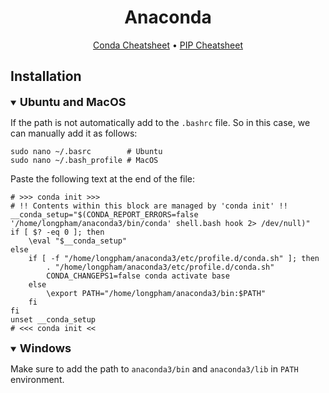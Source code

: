 <div align="center">

Anaconda
=============================

<div align="center">
  <a href="https://github.com/phlong3105/one/blob/master/data/pdf/conda_cheatsheet.pdf">Conda Cheatsheet</a> •
  <a href="https://github.com/phlong3105/one/blob/master/data/pdf/pip_cheatsheet.pdf">PIP Cheatsheet</a>
</div>
</div>

## Installation

<details open>
<summary><b style="font-size:18px">Ubuntu and MacOS</b></summary>

If the path is not automatically add to the `.bashrc` file. So in this case, we can manually add it as follows:

```shell
sudo nano ~/.basrc        # Ubuntu
sudo nano ~/.bash_profile # MacOS
```

Paste the following text at the end of the file:

```shell
# >>> conda init >>>
# !! Contents within this block are managed by 'conda init' !!
__conda_setup="$(CONDA_REPORT_ERRORS=false '/home/longpham/anaconda3/bin/conda' shell.bash hook 2> /dev/null)"
if [ $? -eq 0 ]; then
    \eval "$__conda_setup"
else
    if [ -f "/home/longpham/anaconda3/etc/profile.d/conda.sh" ]; then
        . "/home/longpham/anaconda3/etc/profile.d/conda.sh"
        CONDA_CHANGEPS1=false conda activate base
    else
        \export PATH="/home/longpham/anaconda3/bin:$PATH"
    fi
fi
unset __conda_setup
# <<< conda init <<
```

</details>

<details open>
<summary><b style="font-size:18px">Windows</b></summary>

Make sure to add the path to `anaconda3/bin` and `anaconda3/lib` in `PATH` environment.
</details>
